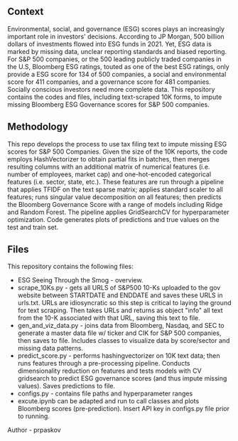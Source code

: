 ## Context
Environmental, social, and governance (ESG) scores plays an increasingly important role in investors' decisions. According to JP Morgan, 500 billion dollars of investments flowed into ESG funds in 2021. Yet, ESG data is marked by missing data, unclear reporting standards and biased reporting. For S&P 500 companies, or the 500 leading publicly traded companies in the U.S, Bloomberg ESG ratings, touted as one of the best ESG ratings, only provide a ESG score for 134 of 500 companies, a social and environmental score for 411 companies, and a governance score for 481 companies. Socially conscious investors need more complete data. This repository contains the codes and files, including text-scraped 10K forms, to impute missing Bloomberg ESG Governance scores for S&P 500 companies. 

## Methodology
This repo develops the process to use tax filing text to impute missing ESG scores for S&P 500 Companies. Given the size of the 10K reports, the code employs HashVectorizer to obtain partial fits in batches, then merges resulting columns with an additional matrix of numerical features (i.e. number of employees, market cap) and one-hot-encoded categorical features (i.e. sector, state, etc.). These features are run through a pipeline that applies TFIDF on the text sparse matrix; applies standard scaler to all features; runs singular value decomposition on all features; then predicts the Bloomberg Governance Score with a range of models including Ridge and Random Forest. The pipeline applies GridSearchCV for hyperparameter optimization. Code generates plots of predictions and true values on the test and train set.

## Files
This repository contains the following files:
* ESG Seeing Through the Smog - overview. 
* scrape_10Ks.py - gets all URLS of S&P500 10-Ks uploaded to the gov website between STARTDATE and ENDDATE and saves these URLS in urls.txt. URLs are idiosyncratic so this step is critical to laying the ground for text scraping. Then takes URLs and returns as object "info" all text from the 10-K associated with that URL, saving this text to file.
* gen_and_viz_data.py - joins data from Bloomberg, Nasdaq, and SEC to generate a master data file w/ ticker and CIK for S&P 500 companies, then saves to file. Includes classes to visualize data by score/sector and missing data patterns.
* predict_score.py - performs hashingvectorizer on 10K text data; then runs features through a pre-processing pipeline. Conducts dimensionality reduction on features and tests models with CV gridsearch to predict ESG governance scores (and thus impute missing values). Saves predictions to file.
* configs.py - contains file paths and hyperparameter ranges
* excute.ipynb can be adapted and run to call classes and plots Bloomberg scores (pre-prediction). Insert API key in configs.py file prior to running.

Author - prpaskov 